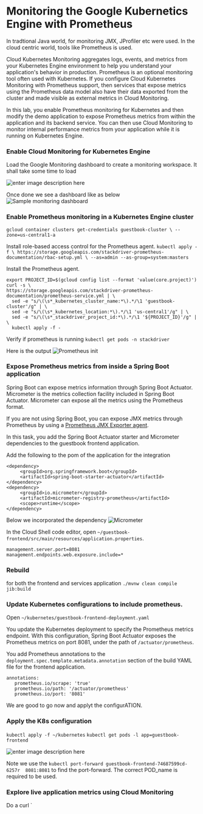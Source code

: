 # Monitoring the Google Kubernetics Engine with Prometheus

In tradtional Java world, for monitoring JMX, JProfiler etc were used. In the cloud centric world, tools like Prometheus is used. 

Cloud Kubernetes Monitoring aggregates logs, events, and metrics from your Kubernetes Engine environment to help you understand your application's behavior in production. Prometheus is an optional monitoring tool often used with Kubernetes. If you configure Cloud Kubernetes Monitoring with Prometheus support, then services that expose metrics using the Prometheus data model also have their data exported from the cluster and made visible as external metrics in Cloud Monitoring.

In this lab, you enable Prometheus monitoring for Kubernetes and then modify the demo application to expose Prometheus metrics from within the application and its backend service. You can then use Cloud Monitoring to monitor internal performance metrics from your application while it is running on Kubernetes Engine.

### Enable Cloud Monitoring for Kubernetes Engine
Load the Google Monitoring dashboard to create a monitoring workspace.  It shall take some time to load

![enter image description here](https://i.imgur.com/szg09Bf.png)

Once done we see a dashboard like as below
![Sample monitoring dashboard](https://i.imgur.com/LOwCjNX.png)


### Enable Prometheus monitoring in a Kubernetes Engine cluster
`gcloud container clusters get-credentials guestbook-cluster \ --zone=us-central1-a`

Install role-based access control for the Prometheus agent.
`kubectl apply -f \ https://storage.googleapis.com/stackdriver-prometheus-documentation/rbac-setup.yml \ --as=admin --as-group=system:masters`

Install the Prometheus agent.
```
export PROJECT_ID=$(gcloud config list --format 'value(core.project)')
curl -s \
https://storage.googleapis.com/stackdriver-prometheus-documentation/prometheus-service.yml | \
  sed -e "s/\(\s*_kubernetes_cluster_name:*\).*/\1 'guestbook-cluster'/g" | \
  sed -e "s/\(\s*_kubernetes_location:*\).*/\1 'us-central1'/g" | \
  sed -e "s/\(\s*_stackdriver_project_id:*\).*/\1 '${PROJECT_ID}'/g" | \
  kubectl apply -f -
```

Verify if prometheus is running 
`kubectl get pods -n stackdriver`


Here is the output 
![Prometheus init](https://i.imgur.com/5d56NX7.png)
### Expose Prometheus metrics from inside a Spring Boot application
Spring Boot can expose metrics information through Spring Boot Actuator. Micrometer is the metrics collection facility included in Spring Boot Actuator. Micrometer can expose all the metrics using the Prometheus format.

If you are not using Spring Boot, you can expose JMX metrics through Prometheus by using a  [Prometheus JMX Exporter agent](https://github.com/prometheus/jmx_exporter).

In this task, you add the Spring Boot Actuator starter and Micrometer dependencies to the guestbook frontend application.

Add the following to the pom of the application for the integration
```
<dependency>
     <groupId>org.springframework.boot</groupId>
     <artifactId>spring-boot-starter-actuator</artifactId>
</dependency>
<dependency>
     <groupId>io.micrometer</groupId>
     <artifactId>micrometer-registry-prometheus</artifactId>
     <scope>runtime</scope>
</dependency>

```
Below we incorporated the dependency
![Micrometer](https://i.imgur.com/FfkznPo.png)


In the Cloud Shell code editor, open  `~/guestbook-frontend/src/main/resources/application.properties`.

```
management.server.port=8081
management.endpoints.web.exposure.include=*
``` 
### Rebuild
for both the frontend and services  application
`./mvnw clean compile jib:build`

### Update Kubernetes configurations to include prometheus.
Open `~/kubernetes/guestbook-frontend-deployment.yaml`

You update the Kubernetes deployment to specify the Prometheus metrics endpoint. With this configuration, Spring Boot Actuator exposes the Prometheus metrics on port 8081, under the path of  `/actuator/prometheus`.

You add Prometheus annotations to the  `deployment.spec.template.metadata.annotation`  section of the build YAML file for the frontend application.

```
annotations:
   prometheus.io/scrape: 'true'
   prometheus.io/path: '/actuator/prometheus'
   prometheus.io/port: '8081'

```
We are good to go now and applyt the configurATION. 
### Apply the K8s configuration
`kubectl apply -f ~/kubernetes`
`kubectl get pods -l app=guestbook-frontend`

![enter image description here](https://i.imgur.com/cTANW7j.png)

Note we use the 
`kubectl port-forward guestbook-frontend-74687599cd-6257r  8081:8081` to find the port-forward. The correct POD_name is required to be used. 

### Explore live application metrics using Cloud Monitoring

Do a curl 
`
<!--stackedit_data:
eyJoaXN0b3J5IjpbLTEzOTQ2MzE5ODEsMTMzMzMzMzY5NCwxNj
gyNzc5NzUwLDExMzk4MjAxNTgsLTMwNjE5MjEyMCwxMjAyMjUz
OTQyLC0xNTIyNTAyODcyLC0xOTQxMjY4MDI0LDEzNDEwNjk2Nz
hdfQ==
-->